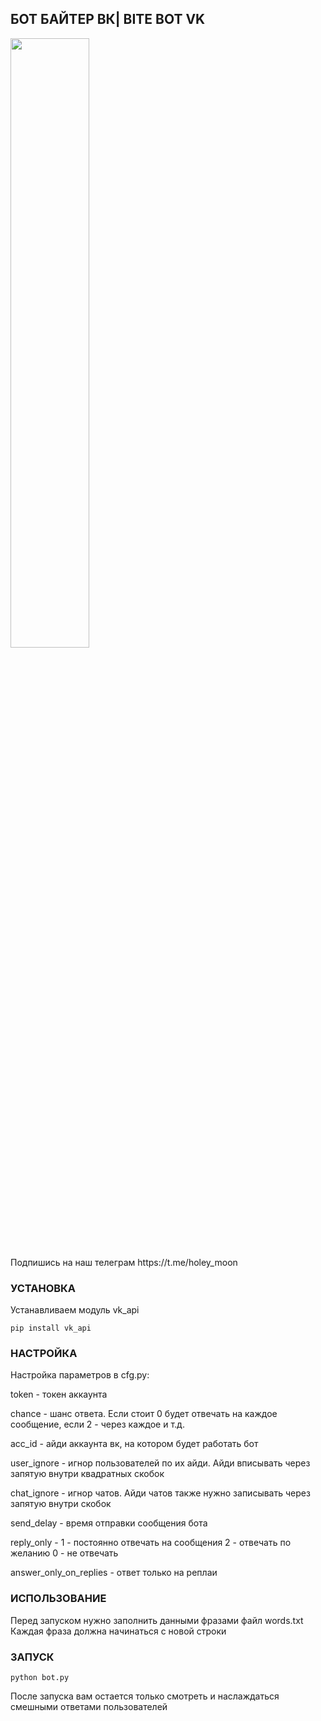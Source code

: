## БОТ БАЙТЕР ВК| BITE BOT VK

<picture>
  <img width=50% height=50% alt="" src="https://i.imgur.com/iDMXPIM.jpg">
</picture>
<br>
Подпишись на наш телеграм https://t.me/holey_moon
<br>

### УСТАНОВКА
Устанавливаем модуль vk_api
```
pip install vk_api
```
### НАСТРОЙКА

Настройка параметров в cfg.py:

token - токен аккаунта

chance - шанс ответа. Если стоит 0 будет отвечать на каждое сообщение, если 2 - через каждое и т.д.

acc_id - айди аккаунта вк, на котором будет работать бот

user_ignore - игнор пользователей по их айди. Айди вписывать через запятую внутри квадратных скобок

chat_ignore - игнор чатов. Айди чатов также нужно записывать через запятую внутри скобок

send_delay - время отправки сообщения бота

reply_only - 1 - постоянно отвечать на сообщения 2 - отвечать по желанию 0 - не отвечать

answer_only_on_replies - ответ только на реплаи


### ИСПОЛЬЗОВАНИЕ
Перед запуском нужно заполнить данными фразами файл words.txt
Каждая фраза должна начинаться с новой строки

### ЗАПУСК
```
python bot.py
```
После запуска вам остается только смотреть и наслаждаться смешными ответами пользователей
